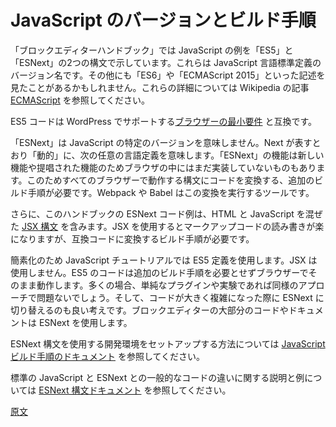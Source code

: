 <!-- 
# JavaScript Versions and Build Step
 -->
# JavaScript のバージョンとビルド手順

<!--
The Block Editor Handbook shows JavaScript examples in two syntaxes: ES5 and ESNext. These are version names for the JavaScript language standard definitions. You may also see elsewhere the names ES6, or ECMAScript 2015 mentioned. See the [ECMAScript](https://en.wikipedia.org/wiki/ECMAScript) Wikipedia article for all the details.

ES5 code is compatible with WordPress's minimum [target for browser support](https://make.wordpress.org/core/handbook/best-practices/browser-support/).
 -->
「ブロックエディターハンドブック」では JavaScript の例を「ES5」と「ESNext」の2つの構文で示しています。これらは JavaScript 言語標準定義のバージョン名です。その他にも「ES6」や「ECMAScript 2015」といった記述を見たことがあるかもしれません。これらの詳細については Wikipedia の記事 [ECMAScript](https://ja.wikipedia.org/wiki/ECMAScript) を参照してください。

ES5 コードは WordPress でサポートする[ブラウザーの最小要件](https://make.wordpress.org/core/handbook/best-practices/browser-support/) と互換です。

<!-- 
"ESNext" doesn't refer to a specific version of JavaScript, but is "dynamic" and refers to the next language definitions, whatever they might be. Because some browsers won't support these features yet (because they're new or proposed), an extra build step is required to transform the code to a syntax that works in all browsers. Webpack and babel are the tools that perform this transformation step.

Additionally, the ESNext code examples in the handbook include [JSX syntax](https://reactjs.org/docs/introducing-jsx.html), a syntax that blends HTML and JavaScript. JSX makes it easier to read and write markup code, but does require a build step to transform into compatible code.
 -->
「ESNext」は JavaScript の特定のバージョンを意味しません。Next が表すとおり「動的」に、次の任意の言語定義を意味します。「ESNext」の機能は新しい機能や提唱された機能のためブラウザの中にはまだ実装していないものもあります。このためすべてのブラウザーで動作する構文にコードを変換する、追加のビルド手順が必要です。Webpack や Babel はこの変換を実行するツールです。

さらに、このハンドブックの ESNext コード例は、HTML と JavaScript を混ぜた [JSX 構文](https://reactjs.org/docs/introducing-jsx.html) を含みます。JSX を使用するとマークアップコードの読み書きが楽になりますが、互換コードに変換するビルド手順が必要です。

<!-- 
For simplicity, the JavaScript tutorial uses the ES5 definition, without JSX. This code can run straight in your browser and does not require an additional build step. In many cases, it is perfectly fine to follow the same approach for simple plugins or experimenting. As your codebase grows in complexity it might be a good idea to switch to ESNext. You will find the majority of code and documentation across the block editor uses ESNext.

See the [JavaScript Build Setup documentation](/docs/how-to-guides/javascript/js-build-setup.md) for setting up a development environment using ESNext syntax.
 -->
簡素化のため JavaScript チュートリアルでは ES5 定義を使用します。JSX は使用しません。ES5 のコードは追加のビルド手順を必要とせずブラウザーでそのまま動作します。多くの場合、単純なプラグインや実験であれば同様のアプローチで問題ないでしょう。そして、コードが大きく複雑になった際に ESNext に切り替えるのも良い考えです。ブロックエディターの大部分のコードやドキュメントは ESNext を使用します。

ESNext 構文を使用する開発環境をセットアップする方法については [JavaScript ビルド手順のドキュメント](https://developer.wordpress.org/block-editor/designers-developers/developers/tutorials/javascript/js-build-setup/) を参照してください。

<!-- 
See the [ESNext syntax documentation](/docs/how-to-guides/javascript/esnext-js.md) for explanation and examples about common code differences between standard JavaScript and ESNext.
 -->
標準の JavaScript と ESNext との一般的なコードの違いに関する説明と例については [ESNext 構文ドキュメント](https://github.com/WordPress/gutenberg/blob/master/docs/designers-developers/developers/tutorials/javascript/esnext-js.md) を参照してください。

[原文](https://github.com/WordPress/gutenberg/blob/master/docs/designers-developers/developers/tutorials/javascript/versions-and-building.md)

